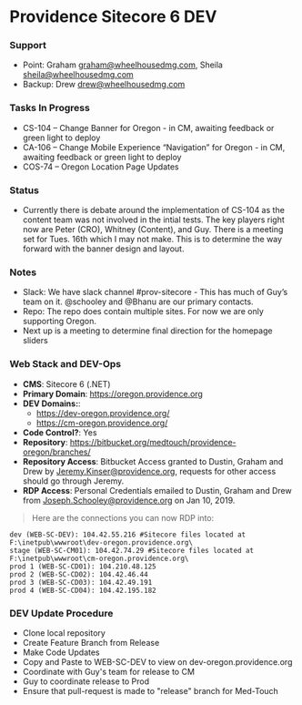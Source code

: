 # Providence Sitecore 6 DEV

### Support

- Point: Graham <graham@wheelhousedmg.com>, Sheila <sheila@wheelhousedmg.com>
- Backup: Drew <drew@wheelhousedmg.com>

### Tasks In Progress

- CS-104 – Change Banner for Oregon - in CM, awaiting feedback or green light to deploy
- CA-106 – Change Mobile Experience “Navigation” for Oregon - in CM, awaiting feedback or green light to deploy
- COS-74 – Oregon Location Page Updates

### Status

 - Currently there is debate around the implementation of CS-104 as the content team was not involved in the intial tests. The key players right now are Peter (CRO), Whitney (Content), and Guy. There is a meeting set for Tues. 16th which I may not make. This is to determine the way forward with the banner design and layout.

### Notes

- Slack: We have slack channel #prov-sitecore - This has much of Guy’s team on it. @schooley and @Bhanu are our primary contacts.
- Repo: The repo does contain multiple sites. For now we are only supporting Oregon.
- Next up is a meeting to determine final direction for the homepage sliders

### Web Stack and DEV-Ops

- **CMS**: Sitecore 6 (.NET)
- **Primary Domain**: https://oregon.providence.org
- **DEV Domains:**: 
  - https://dev-oregon.providence.org/
  - https://cm-oregon.providence.org/
- **Code Control?**: Yes
- **Repository**: https://bitbucket.org/medtouch/providence-oregon/branches/
- **Repository Access**: Bitbucket Access granted to Dustin, Graham and Drew by <Jeremy.Kinser@providence.org>, requests for other access should go through Jeremy.
- **RDP Access**: Personal Credentials emailed to Dustin, Graham and Drew from <Joseph.Schooley@providence.org> on Jan 10, 2019.

> Here are the connections you can now RDP into:

```shell
dev (WEB-SC-DEV): 104.42.55.216 #Sitecore files located at F:\inetpub\wwwroot\dev-oregon.providence.org\
stage (WEB-SC-CM01): 104.42.74.29 #Sitecore files located at F:\inetpub\wwwroot\cm-oregon.providence.org\
prod 1 (WEB-SC-CD01): 104.210.48.125
prod 2 (WEB-SC-CD02): 104.42.46.44
prod 3 (WEB-SC-CD03): 104.42.49.191
prod 4 (WEB-SC-CD04): 104.42.195.182
```
### DEV Update Procedure
- Clone local repository
- Create Feature Branch from Release
- Make Code Updates
- Copy and Paste to WEB-SC-DEV to view on dev-oregon.providence.org
- Coordinate with Guy's team for release to CM
- Guy to coordinate release to Prod
- Ensure that pull-request is made to "release" branch for Med-Touch